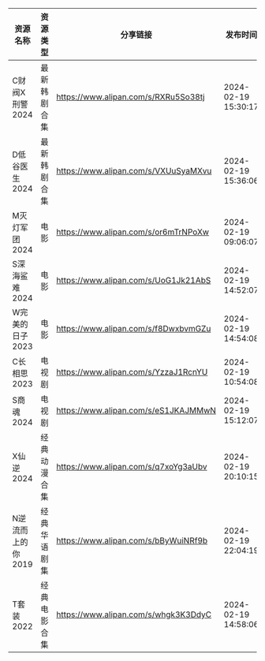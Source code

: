 | 资源名称        | 资源类型   | 分享链接                                 | 发布时间                |
| ----------- | ------ | ------------------------------------ | ------------------- |
| C财阀X刑警2024  | 最新韩剧合集 | https://www.alipan.com/s/RXRu5So38tj | 2024-02-19 15:30:17 |
| D低谷医生2024   | 最新韩剧合集 | https://www.alipan.com/s/VXUuSyaMXvu | 2024-02-19 15:36:06 |
| M灭灯军团2024   | 电影     | https://www.alipan.com/s/or6mTrNPoXw | 2024-02-19 09:06:07 |
| S深海鲨难2024   | 电影     | https://www.alipan.com/s/UoG1Jk21AbS | 2024-02-19 14:52:07 |
| W完美的日子2023  | 电影     | https://www.alipan.com/s/f8DwxbvmGZu | 2024-02-19 14:54:08 |
| C长相思2023    | 电视剧    | https://www.alipan.com/s/YzzaJ1RcnYU | 2024-02-19 10:54:08 |
| S商魂2024     | 电视剧    | https://www.alipan.com/s/eS1JKAJMMwN | 2024-02-19 15:12:07 |
| X仙逆2024     | 经典动漫合集 | https://www.alipan.com/s/q7xoYg3aUbv | 2024-02-19 20:10:15 |
| N逆流而上的你2019 | 经典华语剧集 | https://www.alipan.com/s/bByWuiNRf9b | 2024-02-19 22:04:19 |
| T套装2022     | 经典电影合集 | https://www.alipan.com/s/whgk3K3DdyC | 2024-02-19 14:58:06 |
